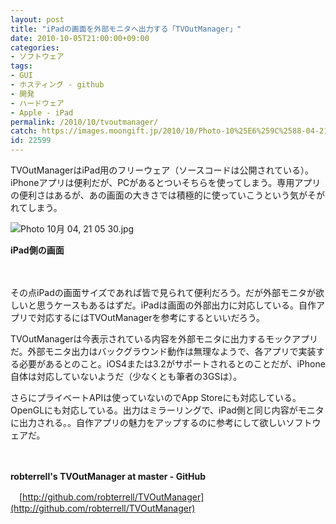 ```yaml
---
layout: post
title: "iPadの画面を外部モニタへ出力する「TVOutManager」"
date: 2010-10-05T21:00:00+09:00
categories:
- ソフトウェア
tags: 
- GUI
- ホスティング - github
- 開発
- ハードウェア
- Apple - iPad
permalink: /2010/10/tvoutmanager/
catch: https://images.moongift.jp/2010/10/Photo-10%25E6%259C%2588-04-21-05-30.jpg
id: 22599
---
```

TVOutManagerはiPad用のフリーウェア（ソースコードは公開されている）。iPhoneアプリは便利だが、PCがあるとついそちらを使ってしまう。専用アプリの便利さはあるが、あの画面の大きさでは積極的に使っていこうという気がそがれてしまう。

  

![Photo 10月 04, 21 05 30.jpg](https://images.moongift.jp/2010/10/Photo-10%E6%9C%88-04-21-05-30.jpg)  
  
**iPad側の画面**

  

　

  

その点iPadの画面サイズであれば皆で見られて便利だろう。だが外部モニタが欲しいと思うケースもあるはずだ。iPadは画面の外部出力に対応している。自作アプリで対応するにはTVOutManagerを参考にするといいだろう。

  
<!--more-->

TVOutManagerは今表示されている内容を外部モニタに出力するモックアプリだ。外部モニタ出力はバックグラウンド動作は無理なようで、各アプリで実装する必要があるとのこと。iOS4または3.2がサポートされるとのことだが、iPhone自体は対応していないようだ（少なくとも筆者の3GSは）。

  

さらにプライベートAPIは使っていないのでApp Storeにも対応している。OpenGLにも対応している。出力はミラーリングで、iPad側と同じ内容がモニタに出力される。。自作アプリの魅力をアップするのに参考にして欲しいソフトウェアだ。

  

　

  

**robterrell's TVOutManager at master - GitHub**  
  
　[http://github.com/robterrell/TVOutManager](http://github.com/robterrell/TVOutManager)

  
